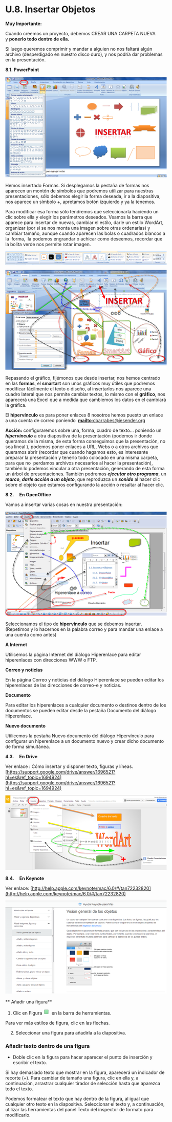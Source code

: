 # U.8. Insertar Objetos

**Muy Importante:**

Cuando creemos un proyecto, debemos CREAR UNA CARPETA NUEVA y **ponerlo todo dentro de ella.**

Si luego queremos comprimir y mandar a alguien no nos faltará algún archivo (desperdigado en nuestro disco duro), y nos podría dar problemas en la presentación.

**8.1. PowerPoint**


**![Inserta Formas PowerPoint](img/insertarformas.png "Insertar Formas PPT")**






Hemos insertado Formas. Si desplegamos la pestaña de formas nos aparecen un montón de símbolos que podremos utilizar para nuestras presentaciones, sólo debemos elegir la forma deseada, ir a la diapositiva, nos aparece un símbolo +, apretamos botón izquierdo y ya la tenemos.

Para modificar esa forma sólo tendremos que seleccionarla haciendo un clic sobre ella y elegir los parámetros deseados. Veamos la barra que aparece para insertar de nuevas, cambiar el estilo, darle un estilo WordArt, organizar (por si se nos monta una imagen sobre otras ordenarlas) y cambiar tamaño, aunque cuando aparecen las bolas o cuadrados blancos a la  forma,  la podemos engrandar o achicar como deseemos, recordar que la bolita verde nos permite rotar imagen.






![Barra de Formas PowerPoint](img/barradeformas.png "BArra de Formas PPT")







![Insertar varios PowerPoint](img/insertarvarios.png "Insertar PowerPoint")






Repasando el gráfico, fijémonos que desde insertar, nos hemos centrado en las **formas**, el **smartart** son unos gráficos muy útiles que podremos modificar fácilmente el texto o diseño, al insertarlos nos aparece una cuadro lateral que nos permite cambiar textos, lo mismo con el **gráfico**, nos aparecerá una Excel que a medida que cambiemos los datos en el cambiará la gráfica.

El **hipervínculo** es para poner enlaces 8 nosotros hemos puesto un enlace a una cuenta de correo poniendo  [**mailto**:cbarrabes@iesender.org](mailto:cbarrabes@iesender.org "Mail Autor")

**Acción:** configuraremos sobre una, forma, cuadro de texto… poniendo un **_hipervínculo_** a otra diapositiva de la presentación (podemos ir donde queramos de la misma, de esta forma conseguimos que la presentación, no sea lineal ), podemos poner enlaces a URL, Webs o a otros archivos que queramos abrir (recordar que cuando hagamos esto, es interesante preparar la presentación y tenerlo todo colocado en una misma carpeta, para que no  perdamos archivos necesarios al hacer la presentación), también lo podemos vincular a otra presentación, generando de esta forma un árbol de presentaciones. También podremos **_ejecutar otro programa_**, un **_marco_**, **_darle acción a un objeto_**, que reproduzca un **_sonido_** al hacer clic sobre el objeto que estamos configurando la acción o resaltar al hacer clic.

**8.2.     En OpenOffice**

Vamos a insertar varias cosas en nuestra presentación:


![Insertar en OpenOffice Impress](img/guardaropenoffice.png "Insertar Impress")






Seleccionamos el tipo de **hipervínculo** que se debemos insertar. (Repetimos y lo hacernos en la palabra correo y para mandar una enlace a una cuenta como antes)

**A Internet**

Utilicemos la página Internet del diálogo Hiperenlace para editar hiperenlaces con direcciones WWW o FTP.

**Correo y noticias**

En la página Correo y noticias del diálogo Hiperenlace se pueden editar los hiperenlaces de las direcciones de correo-e y noticias.

**Documento**

Para editar los hiperenlaces a cualquier documento o destinos dentro de los documentos se pueden editar desde la pestaña Documento del diálogo Hiperenlace.

**Nuevo documento**

Utilicemos la pestaña Nuevo documento del diálogo Hipervínculo para configurar un hiperenlace a un documento nuevo y crear dicho documento de forma simultánea.

**4.3.     En Drive**

Ver enlace : Cómo insertar y disponer texto, figuras y líneas. [https://support.google.com/drive/answer/1696521?hl=es&ref_topic=1694924](https://support.google.com/drive/answer/1696521?hl=es&ref_topic=1694924)


![Insertar en Presentaciones en Google  Drive](img/insertar_en_drive.png "Insertar en Drive")






**8.4.     En Keynote**

Ver enlace: [http://help.apple.com/keynote/mac/6.0/#/tan72232820](http://help.apple.com/keynote/mac/6.0/#/tan72232820)


[![Visión General Keynote](img/visiongeneralkeynote.png "Keybote")](http://help.apple.com/keynote/mac/6.0/#/tan72232820 "Visión General Keybote")


** Añadir una figura**


1.  Clic en Figura ![Botón Insertar Keynote](img/botoninsertarkeynote.png "Insertar")  en la barra de herramientas.


Para ver más estilos de figura, clic en las flechas.

    2\. Seleccionar una figura para añadirla a la diapositiva.

### Añadir texto dentro de una figura

*   Doble clic en la figura para hacer aparecer el punto de inserción y escribir el texto.

Si hay demasiado texto que mostrar en la figura, aparecerá un indicador de recorte (+). Para cambiar de tamaño una figura, clic en ella y, a continuación, arrastrar cualquier tirador de selección hasta que aparezca todo el texto.

Podemos formatear el texto que hay dentro de la figura, al igual que cualquier otro texto en la diapositiva. Seleccionar el texto y, a continuación, utilizar las herramientas del panel Texto del inspector de formato para modificarlo.

